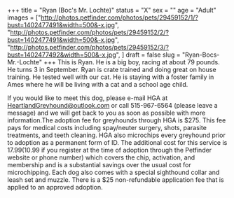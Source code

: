 +++
title = "Ryan (Boc's Mr. Lochte)"
status = "X"
sex = ""
age = "Adult"
images = ["http://photos.petfinder.com/photos/pets/29459152/1/?bust=1402477491&width=500&-x.jpg",
"http://photos.petfinder.com/photos/pets/29459152/2/?bust=1402477491&width=500&-x.jpg",
"http://photos.petfinder.com/photos/pets/29459152/3/?bust=1402477492&width=500&-x.jpg",
]
draft = false
slug = "Ryan-Bocs-Mr.-Lochte"
+++
This is Ryan. He is a big boy, racing at about 79 pounds. He turns 3 in September. Ryan is crate trained and doing great on house training. He tested well with our cat. He is staying with a foster family in Ames where he will be living with a cat and a school age child.


If you would like to meet this dog, please e-mail HGA at HeartlandGreyhound@outlook.com or call 515-967-6564 (please leave a message) and we will get back to you as soon as possible with more information.The adoption fee for greyhounds through HGA is $275. This fee pays for medical costs including spay/neuter surgery, shots, parasite treatments, and teeth cleaning. HGA also microchips every greyhound prior to adoption as a permanent form of ID. The additional cost for this service is $17.99 ($10.99 if you register at the time of adoption through the Petfinder website or phone number) which covers the chip, activation, and membership and is a substantial savings over the usual cost for microchipping. Each dog also comes with a special sighthound collar and leash set and muzzle. There is a $25 non-refundable application fee that is applied to an approved adoption.
